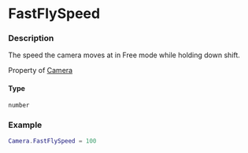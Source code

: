 # FastFlySpeed
### Description
The speed the camera moves at in Free mode while holding down shift.

Property of [Camera](../../)

#### Type
`number`

### Example
```lua
Camera.FastFlySpeed = 100
```